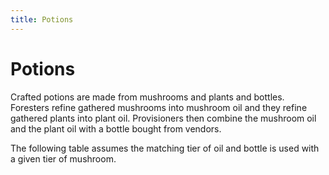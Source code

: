 ```yaml
---
title: Potions
---
```


# Potions

Crafted potions are made from mushrooms and plants and bottles. Foresters refine gathered mushrooms into mushroom oil and they refine gathered plants into plant oil. Provisioners then combine the mushroom oil and the plant oil with a bottle bought from vendors.

The following table assumes the matching tier of oil and bottle is used with a given tier of mushroom.

<DataTable :data="potions" />

<script setup>
  import { data as potions } from '../.vitepress/loaders/potions.data.js'
  import DataTable from '../.vitepress/components/DataTable.vue'
</script>

